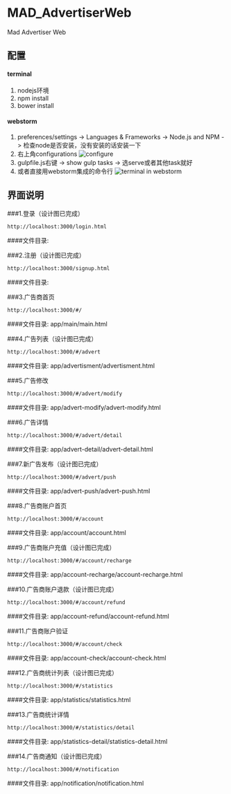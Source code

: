 # MAD_AdvertiserWeb
Mad Advertiser Web

## 配置
#### terminal
1. nodejs环境
2. npm install
3. bower install

#### webstorm
1. preferences/settings -> Languages & Frameworks -> Node.js and NPM -> 检查node是否安装，没有安装的话安装一下
2. 右上角configurations
  ![configure](http://cl.ly/0s203v3U0q0i/Image%202016-03-28%20at%2010.47.18%20%E4%B8%8B%E5%8D%88.png)
3. gulpfile.js右键 -> show gulp tasks -> 选serve或者其他task就好
4. 或者直接用webstorm集成的命令行
  ![terminal in webstorm](http://cl.ly/472p2y0K2n0x/Image%202016-03-28%20at%2010.49.34%20%E4%B8%8B%E5%8D%88.png)

## 界面说明
###1.登录（设计图已完成）
```
http://localhost:3000/login.html
```
####文件目录:

###2.注册（设计图已完成）
```
http://localhost:3000/signup.html
```
####文件目录:

###3.广告商首页
```
http://localhost:3000/#/
```
####文件目录:
app/main/main.html

###4.广告列表（设计图已完成）

```
http://localhost:3000/#/advert
```
####文件目录:
app/advertisment/advertisment.html

###5.广告修改

```
http://localhost:3000/#/advert/modify
```
####文件目录:
app/advert-modify/advert-modify.html

###6.广告详情

```
http://localhost:3000/#/advert/detail
```
####文件目录:
app/advert-detail/advert-detail.html

###7.新广告发布（设计图已完成）

```
http://localhost:3000/#/advert/push
```
####文件目录:
app/advert-push/advert-push.html

###8.广告商账户首页

```
http://localhost:3000/#/account
```
####文件目录:
app/account/account.html

###9.广告商账户充值（设计图已完成）

```
http://localhost:3000/#/account/recharge
```
####文件目录:
app/account-recharge/account-recharge.html

###10.广告商账户退款（设计图已完成）

```
http://localhost:3000/#/account/refund
```
####文件目录:
app/account-refund/account-refund.html

###11.广告商账户验证

```
http://localhost:3000/#/account/check
```
####文件目录:
app/account-check/account-check.html

###12.广告商统计列表（设计图已完成）

```
http://localhost:3000/#/statistics
```
####文件目录:
app/statistics/statistics.html

###13.广告商统计详情

```
http://localhost:3000/#/statistics/detail
```
####文件目录:
app/statistics-detail/statistics-detail.html

###14.广告商通知（设计图已完成）

```
http://localhost:3000/#/notification
```
####文件目录:
app/notification/notification.html